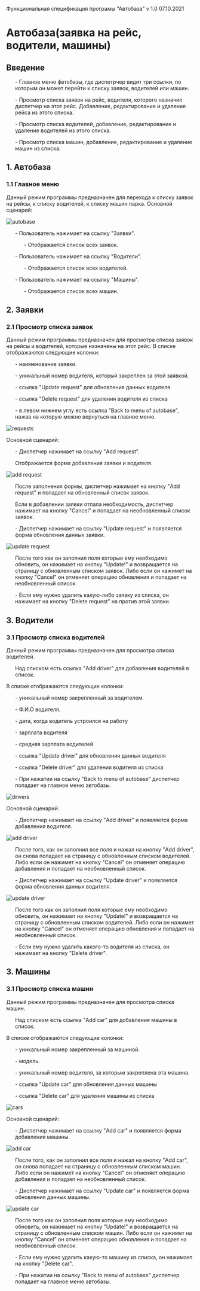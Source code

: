 Функциональная спецификация програмы "Автобаза" v 1.0 07.10.2021

<h1>Автобаза(заявка на рейс, водители, машины)</h1>
<h2>Введение</h2>
 <ul> - Главное меню фвтобазы, где диспетрчер видит три ссылки, по которым он может перейти к списку заявок, водителей или машин.</ul>
 <ul> - Просмотр списка заявок на рейс, водителя, которого назначил диспетчер на этот рейс. Добавление, редактирование и удаление рейса из этого списка.</ul>
 <ul> - Просмотр списка водителей, добавление, редактирование и удаление водителей из этого списка.</ul>
 <ul> - Просмотр списка машин, добавление, редактирование и удаление машин из списка.</ul>
 
 <h2>1. Автобаза</h2>
 <h3>1.1 Главное меню</h3>
Данный режим программы предназначен для перехода к списку заявок на рейсы, к списку водителей, к списку машин парка.
Основной сценарий:

 ![autobase](https://user-images.githubusercontent.com/67960868/139327422-f928f815-36d9-4b02-b731-437353d3f4be.png)

<ul> - Пользователь нажимает на ссылку "Заявки".</ul>
<ul><ul> - Отображается список всех заявок.</ul></ul>

<ul> - Пользователь нажимает на ссылку "Водители".</ul>
<ul><ul> - Отображается список всех водителей.</ul></ul>

<ul> - Пользователь нажимает на ссылку "Машины".</ul>
<ul><ul> - Отображается список всех машин.</ul></ul>
 
 <h2>2. Заявки</h2>
 <h3>2.1 Просмотр списка заявок</h3>
Данный режим программы предназначен для просмотра списка заявок на рейсы и водителей, которые назначены на этот рейс.
 В списке отображаются следующие колонки:
<ul> - наименование заявки.</ul>
<ul> - уникальный номер водителя, который закреплен за этой заявкой.</ul>
<ul> - ссылка "Update request" для обновления данных водителя</ul>
<ul> - ссылка "Delete request" для удаления водителя из списка</ul>
<ul> - в левом нижнем углу есть ссылка "Back to menu of autobase", нажав на которую можно вернуться на главное меню.</ul>

![requests](https://user-images.githubusercontent.com/67960868/140016328-12b69fa2-c870-4fbd-a887-36ff305f69a7.png)

Основной сценарий:
<ul> - Диспетчер нажимает на ссылку "Add request".</ul>
<ul> Отображается форма добавления заявки и водителя.</ul>

![add request](https://user-images.githubusercontent.com/67960868/140017262-1cdce4dd-bf8e-4793-a33b-8877e706322d.png)
<ul> После заполнения формы, диспетчер нажимает на кнопку "Add request" и попадает на обновленный список заявок.</ul>
<ul> Если в добавлении заявки отпала необходимость, диспетчер нажимает на кнопку "Cancel" и попадает на необновленный список заявок.</ul>
<ul> - Диспетчер нажимает на ссылку "Update request" и появляется форма обновления данных заявки.</ul>

![update request](https://user-images.githubusercontent.com/67960868/140017989-5091a37b-2958-459b-89b4-209a297bd4d1.png)
<ul> После того как он заполнил поля которые ему необходимо обновить, он нажимает на кнопку "Update!" и возвращается
на страницу с обновленным списком заявок. Либо если он нажимет на кнопку "Cancel" он отменяет операцию обновления и попадает на необновленный список.</ul>
<ul> - Если ему нужно удалить какую-либо заявку из списка, он нажимает на кнопку "Delete request" на против этой заявки.</ul>

 <h2>3. Водители</h2>
 <h3>3.1 Просмотр списка водителей</h3>
 Данный режим программы предназначен для просмотра списка водителей.
 <ul>Над списком есть ссылка "Add driver" для добавления водителей в список.</ul>
В списке отображаются следующие колонки:
<ul> - уникальный номер закрепленный за водителем.</ul>
<ul> - Ф.И.О водителя.</ul>
<ul> - дата, когда водитель устроился на работу</ul>
<ul> - зарплата водителя</ul>
<ul> - средняя зарплата водителей</ul>
<ul> - ссылка "Update driver" для обновления данных водителя</ul>
<ul> - ссылка "Delete driver" для удаления водителя из списка</ul>
<ul> - При нажатии на ссылку "Back to menu of autobase" диспетчер попадает на главное меню автобазы.</ul>

![drivers](https://user-images.githubusercontent.com/67960868/140180868-94f51309-1783-486b-92a8-87d5de51caf0.png)

Основной сценарий:
<ul> - Диспетчер нажимает на ссылку "Add driver" и появляется форма добавления водителя.</ul>

![add driver](https://user-images.githubusercontent.com/67960868/139493727-df644f13-33e9-4496-b294-98f51a2ead62.png)
 
<ul> После того, как он заполнил все поля и нажал на кнопку "Add driver", он снова попадает на страницу с обновленным
списком водителей. Либо если он нажимет на кнопку "Cancel" он отменяет операцию добавления и попадает на необновленный список.</ul>
<ul> - Диспетчер нажимает на ссылку "Update driver" и появляется форма обновления данных водителя.</ul>

![update driver](https://user-images.githubusercontent.com/67960868/139494336-3416c8df-8654-42a7-b16c-f8db2e5b0bfc.png)

<ul> После того как он заполнил поля которые ему необходимо обновить, он нажимает на кнопку "Update!" и возвращается
на страницу с обновленным списком водителей. Либо если он нажимет на кнопку "Cancel" он отменяет операцию обновления и попадает на необновленный список.</ul>
<ul> - Если ему нужно удалить какого-то водителя из списка, он нажимает на кнопку "Delete driver".</ul>

 <h2>3. Машины</h2>
 <h3>3.1 Просмотр списка машин</h3>
 Данный режим программы предназначен для просмотра списка машин.
<ul>Над списком есть ссылка "Add car" для добавления машины в список.</ul>
В списке отображаются следующие колонки:
<ul> - уникальный номер закрепленный за машиной.</ul>
<ul> - модель.</ul>
<ul> - уникальный номер водителя, за которым закреплена эта машина.</ul>
<ul> - ссылка "Update car" для обновления данных машины</ul>
<ul> - ссылка "Delete car" для удаления машины из списка</ul>

![cars](https://user-images.githubusercontent.com/67960868/139496829-ee2a6110-b0d3-40f9-b0ce-c0808204db55.png)

Основной сценарий:
<ul> - Диспетчер нажимает на ссылку "Add car" и появляется форма добавления машины.</ul>

![add car](https://user-images.githubusercontent.com/67960868/139497392-b10231ed-5692-4267-a2d3-a2410393f031.png)
 
<ul> После того, как он заполнил все поля и нажал на кнопку "Add car", он снова попадает на страницу с обновленным
списком машин. Либо если он нажимет на кнопку "Cancel" он отменяет операцию добавления и попадает на необновленный список.</ul>
<ul> - Диспетчер нажимает на ссылку "Update car" и появляется форма обновления данных машины.</ul>

![update car](https://user-images.githubusercontent.com/67960868/139497699-edf12c68-fe88-4d3c-9b29-b3a80b9490cf.png)

<ul> После того как он заполнил поля которые ему необходимо обновить, он нажимает на кнопку "Update!" и возвращается
на страницу с обновленным списком машин. Либо если он нажимет на кнопку "Cancel" он отменяет операцию обновления и попадает на необновленный список.</ul>
<ul> - Если ему нужно удалить какую-то машину из списка, он нажимает на кнопку "Delete car".</ul>
<ul> - При нажатии на ссылку "Back to menu of autobase" диспетчер попадает на главное меню автобазы.</ul>




